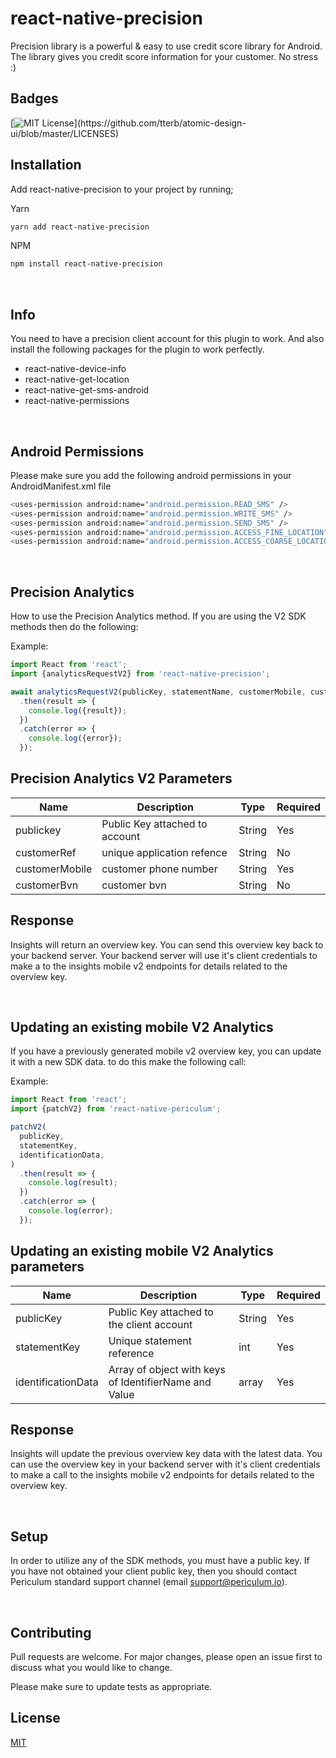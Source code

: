 # react-native-precision

Precision library is a powerful & easy to use credit score library for Android.
The library gives you credit score information for your customer. No stress :)

## Badges

[![MIT License](https://img.shields.io/apm/l/atomic-design-ui.svg?)](https://github.com/tterb/atomic-design-ui/blob/master/LICENSES)

## Installation

Add react-native-precision to your project by running;

Yarn

```bash
yarn add react-native-precision
```

NPM

```bash
npm install react-native-precision
```

&nbsp;

## Info

You need to have a precision client account for this plugin to work. And also install the following packages for the plugin to work perfectly.

- react-native-device-info
- react-native-get-location
- react-native-get-sms-android
- react-native-permissions

&nbsp;

## Android Permissions

Please make sure you add the following android permissions in your AndroidManifest.xml file

```bash
<uses-permission android:name="android.permission.READ_SMS" />
<uses-permission android:name="android.permission.WRITE_SMS" />
<uses-permission android:name="android.permission.SEND_SMS" />
<uses-permission android:name="android.permission.ACCESS_FINE_LOCATION"/>
<uses-permission android:name="android.permission.ACCESS_COARSE_LOCATION"/>
```

&nbsp;

## Precision Analytics 

How to use the Precision Analytics method.
If you are using the V2 SDK methods then do the following:

Example:

```javascript
import React from 'react';
import {analyticsRequestV2} from 'react-native-precision';

await analyticsRequestV2(publicKey, statementName, customerMobile, customerBvn)
  .then(result => {
    console.log({result});
  })
  .catch(error => {
    console.log({error});
  });
```

## Precision Analytics V2 Parameters

| Name           | Description                                             | Type   | Required |
| -------------- | ------------------------------------------------------- | ------ | --------|
| publickey      | Public Key attached to account                          | String | Yes     |
| customerRef    | unique application refence                              | String | No      |
| customerMobile | customer phone number                                   | String | Yes     |
| customerBvn    | customer bvn                                            | String | No      |


## Response 
Insights will return an overview key.
You can send this overview key back to your backend server. Your backend server will use it's client credentials to make a to the insights mobile v2 endpoints for details related to the overview key.

&nbsp;
&nbsp;

## Updating an existing mobile V2 Analytics

If you have a previously generated mobile v2 overview key, you can update it with a new SDK data. to do this make the following call:

Example:

```javascript
import React from 'react';
import {patchV2} from 'react-native-periculum';

patchV2(
  publicKey,
  statementKey,
  identificationData,
)
  .then(result => {
    console.log(result);
  })
  .catch(error => {
    console.log(error);
  });
```

## Updating an existing mobile V2 Analytics parameters

| Name               | Description                                           | Type   | Required |
| ------------------ | ----------------------------------------------------- | ------ | -------- |
| publicKey          | Public Key attached to the client account             | String | Yes      |
| statementKey       | Unique statement reference                            | int    | Yes      |
| identificationData | Array of object with keys of IdentifierName and Value | array  | Yes      |


## Response 
Insights will update the previous overview key data with the latest data.
You can use the overview key in your backend server with it's client credentials to make a call to the insights mobile v2 endpoints for details related to the overview key.

&nbsp;
&nbsp;

## Setup

In order to utilize any of the SDK methods, you must have a public key. If you have not obtained your client public key, then you should contact Periculum standard support channel (email support@periculum.io).


&nbsp;

## Contributing

Pull requests are welcome. For major changes, please open an issue first to discuss what you would like to change.

Please make sure to update tests as appropriate.

## License

[MIT](https://choosealicense.com/licenses/mit/)
